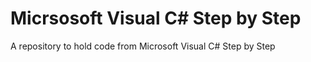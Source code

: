 # Micrsosoft Visual C# Step by Step

A repository to hold code from Microsoft Visual C# Step by Step
